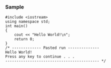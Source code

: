 ### Sample
    
    
    #include <iostream>
    using namespace std;
    int main()
    {
        cout << "Hello World!\n";
        return 0;
    }
    /* ------------- Pasted run -------------- 
    Hello World!
    Press any key to continue . . .
    ------------------------------------------ */
    


